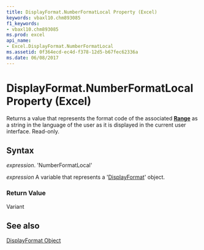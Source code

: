 ```yaml
---
title: DisplayFormat.NumberFormatLocal Property (Excel)
keywords: vbaxl10.chm893085
f1_keywords:
- vbaxl10.chm893085
ms.prod: excel
api_name:
- Excel.DisplayFormat.NumberFormatLocal
ms.assetid: 0f364ecd-ec4d-f378-12d5-b67fec62336a
ms.date: 06/08/2017
---
```



# DisplayFormat.NumberFormatLocal Property (Excel)

Returns a value that represents the format code of the associated  **[Range](Excel.Range(objec).md)** as a string in the language of the user as it is displayed in the current user interface. Read-only.


## Syntax

 _expression_. 'NumberFormatLocal'

 _expression_ A variable that represents a '[DisplayFormat](Excel.DisplayFormat.md)' object.


### Return Value

Variant


## See also


[DisplayFormat Object](Excel.DisplayFormat.md)

